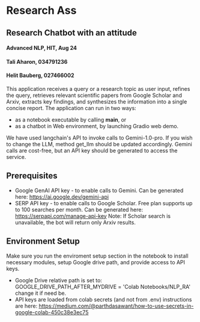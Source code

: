 
# Research Ass
## Research Chatbot with an attitude
#### Advanced NLP, HIT, Aug 24
#### Tali Aharon,    034791236
#### Helit Bauberg,  027466002

This application receives a query or a research topic as user input, refines the query, retrieves relevant scientific papers from Google Scholar and Arxiv, 
extracts key findings, and synthesizes the information into a single concise report. 
The application can run in two ways:
- as a notebook executable by calling __main__, or 
- as a chatbot in Web environment, by launching Gradio web demo.

We have used langchain's API to invoke calls to Gemini-1.0-pro. If you wish to change the LLM, method get_llm should be updated accordingly. Gemini calls are cost-free, but an API key should be generated to access the service.


## Prerequisites

- Google GenAI API key - to enable calls to Gemini. Can be generated here: https://ai.google.dev/gemini-api
- SERP API key - to enable calls to Google Scholar. Free plan supports up to 100 searches per month. Can be generated here: https://serpapi.com/manage-api-key
Note: If Scholar search is unavailable, the bot will return only Arxiv results.  


## Environment Setup

Make sure you run the enviroment setup section in the notebook to install necessary modules, setup Google drive path, and provide access to API keys.
- Google Drive relative path is set to:
  GOOGLE_DRIVE_PATH_AFTER_MYDRIVE = 'Colab Notebooks/NLP_RA' change it if need be.
- API keys are loaded from colab secrets (and not from .env) 
  instructions are here: https://medium.com/@parthdasawant/how-to-use-secrets-in-google-colab-450c38e3ec75


